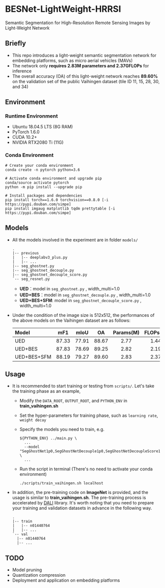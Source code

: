 # BESNet-LightWeight-HRRSI

Semantic Segmentation for High-Resolution Remote Sensing Images by Light-Weight Network



## Briefly

* This repo introduces a light-weight semantic segmentation network for embedding platforms, such as micro aerial vehicles (MAVs)
* The network only **requires 2.83M parameters and 2.37GFLOPs** for inference
* The overall accuracy (OA) of this light-weight network reaches **89.60%** on the validation set of the public Vaihingen dataset (tile ID 11, 15, 28, 30, and 34) 



## Environment

### Runtime Environment

- Ubuntu 18.04.5 LTS (8G RAM)
- PyTorch 1.6.0
- CUDA 10.2+
- NVIDIA RTX2080 Ti (11G)

### Conda Environment

```shell
# Create your conda environment
conda create -n pytorch python=3.6

# Activate conda environment and upgrade pip
conda/source activate pytorch
python -m pip install --upgrade pip

# Install packages and dependencies
pip install torch==1.6.0 torchvision==0.8.0 [-i https://pypi.douban.com/simpe]
pip install imgaug matplotlib tqdm prettytable [-i https://pypi.douban.com/simpe]
```



## Models

- All the models involved in the experiment are in folder `models/`

  ```
  .
  |-- previous
  |   |-- deeplabv3_plus.py
  |   |-- ...
  |-- seg_ghostnet.py
  |-- seg_ghostnet_decouple.py
  |-- seg_ghostnet_decouple_score.py
  `-- seg_resnet.py
  ```

  * **UED**：model in `seg_ghostnet.py` , width_multi=1.0
  * **UED+BES**：model in `seg_ghostnet_decouple.py` , width_multi=1.0
  * **UED+BES+SFM**: model in `seg_ghostnet_decouple_score.py` , width_multi=1.0

* Under the condition of the image size is 512x512, the performances of the above models on the Vaihingen dataset are as follows:

  | Model       |  mF1  | mIoU  |  OA   | Params(M) | FLOPs(G) |
  | :---------- | :---: | :---: | :---: | :-------: | :------: |
  | UED         | 87.33 | 77.91 | 88.67 |   2.77    |   1.44   |
  | UED+BES     | 87.83 | 78.69 | 89.25 |   2.82    |   2.19   |
  | UED+BES+SFM | 88.19 | 79.27 | 89.60 |   2.83    |   2.37   |

  

## Usage

* It is recommended to start training or testing from `scripts/`. Let's take the training phase as an example,

  * Modify the `DATA_ROOT`, `OUTPUT_ROOT`, and `PYTHON_ENV`  in **train_vaihingen.sh**

  * Set the hyper-parameters for training phase, such as `learning rate`, `weight decay`

  * Specify the models you need to train, e.g.

    ```shell
    ${PYTHON_ENV} ../main.py \
      ...
      --model "SegGhostNet1p0,SegGhostNetDecouple1p0,SegGhostNetDecoupleScore1p0" \
      ...
    ```

  * Run the script in terminal (There's no need to activate your conda environment)

    ```shell
    ./scripts/train_vaihingen.sh localhost
    ```

* In addition, the pre-training code on **ImageNet** is provided, and the usage is similar to **train_vaihingen.sh**. The pre-training process is accelerated by [DALI](https://github.com/NVIDIA/DALI) library. It's worth noting that you need to prepare your training and validation datasets in advance in the following way.

  ```
  .
  |-- train
  |   |-- n01440764
  |   |-- ...
  `-- val
  	|-- n01440764
  	|-- ...
  ```



## TODO

* Model pruning
* Quantization compression
* Deployment and application on embedding platforms

